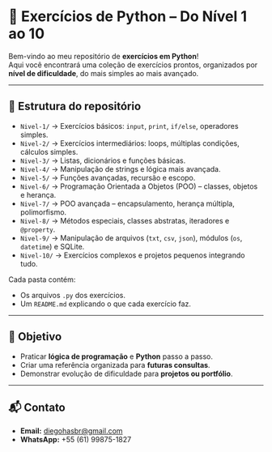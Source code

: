 # 🐍 Exercícios de Python – Do Nível 1 ao 10

Bem-vindo ao meu repositório de **exercícios em Python**!  
Aqui você encontrará uma coleção de exercícios prontos, organizados por **nível de dificuldade**, do mais simples ao mais avançado.  

---

## 📂 Estrutura do repositório

- `Nivel-1/` → Exercícios básicos: `input`, `print`, `if/else`, operadores simples.  
- `Nivel-2/` → Exercícios intermediários: loops, múltiplas condições, cálculos simples.  
- `Nivel-3/` → Listas, dicionários e funções básicas.  
- `Nivel-4/` → Manipulação de strings e lógica mais avançada.  
- `Nivel-5/` → Funções avançadas, recursão e escopo.  
- `Nivel-6/` → Programação Orientada a Objetos (POO) – classes, objetos e herança.  
- `Nivel-7/` → POO avançada – encapsulamento, herança múltipla, polimorfismo.  
- `Nivel-8/` → Métodos especiais, classes abstratas, iteradores e `@property`.  
- `Nivel-9/` → Manipulação de arquivos (`txt`, `csv`, `json`), módulos (`os`, `datetime`) e SQLite.  
- `Nivel-10/` → Exercícios complexos e projetos pequenos integrando tudo.  

Cada pasta contém:
- Os arquivos `.py` dos exercícios.  
- Um `README.md` explicando o que cada exercício faz.  

---

## 🎯 Objetivo

- Praticar **lógica de programação** e **Python** passo a passo.  
- Criar uma referência organizada para **futuras consultas**.  
- Demonstrar evolução de dificuldade para **projetos ou portfólio**.  

---

## 📬 Contato

- **Email:** diegohasbr@gmail.com  
- **WhatsApp:** +55 (61) 99875-1827
